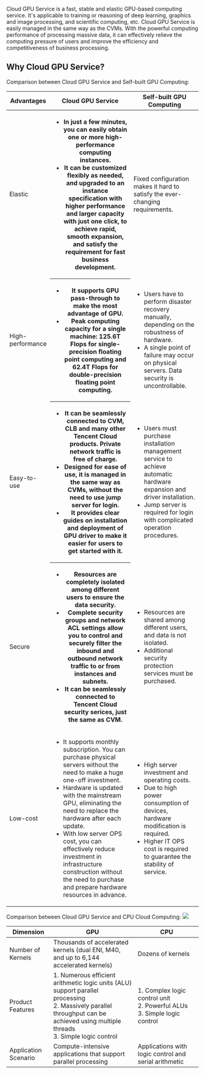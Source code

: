 Cloud GPU Service is a fast, stable and elastic GPU-based computing service. It's applicable to training or reasoning of deep learning, graphics and image processing, and scientific computing, etc. Cloud GPU Service is easily managed in the same way as the CVMs. With the powerful computing performance of processing massive data, it can effectively relieve the computing pressure of users and improve the efficiency and competitiveness of business processing.

## Why Cloud GPU Service?
Comparison between Cloud GPU Service and Self-built GPU Computing:
<table class="npf-comparsion-table">
	<colgroup>
		<col class="col2" style="width: 6%;" />
		<col class="col3" style="width: 54%;" />
		<col class="col4" style="width: 40%;" />
	</colgroup>
	<thead>
		<tr>
			<th>
			<div>Advantages</div>
			</th>
			<th class="stress-item">
			<div class="gradient ">Cloud GPU Service</div>
			</th>
			<th>
			<div>Self-built GPU Computing</div>
			</th>
		</tr>
	</thead>
	<tbody>
		<tr>
			<td>
			<div><span class="unit-text">Elastic</span></div>
			</td>
			<th class="stress-item">
			<div>

<ul class="text-list">
	<li>In just a few minutes, you can easily obtain one or more high-performance computing instances.</li>
	<li>It can be customized flexibly as needed, and upgraded to an instance specification with higher performance and larger capacity with just one click, to achieve rapid, smooth expansion, and satisfy the requirement for fast business development.</li>
<ul>
			</div>
			</td>
			<td>
			<div><span class="unit-text">Fixed configuration makes it hard to satisfy the ever-changing requirements.</span></div>
			</td>
		</tr>
		<tr>
			<td>
			<div><span class="unit-text">High-performance</span></div>
			</td>
			<th class="stress-item">
			<div>

<ul class="text-list">
	<li>It supports GPU pass-through to make the most advantage of GPU.</li>
	<li>Peak computing capacity for a single machine: 125.6T Flops for single-precision floating point computing and 62.4T Flops for double-precision floating point computing.</li>
<ul>
			</div>
			</td>
			<td>
			<div>
			<ul class="text-list">
	<li>Users have to perform disaster recovery manually, depending on the robustness of hardware.</li>
	<li>A single point of failure may occur on physical servers. Data security is uncontrollable.</li>
<ul>
			</div>
			</td>
		</tr>
		<tr>
			<td>
			<div><span class="unit-text">Easy-to-use</span></div>
			</td>
			<th class="stress-item">
			<div>
			<ul class="text-list">
	<li>It can be seamlessly connected to CVM, CLB and many other Tencent Cloud products. Private network traffic is free of charge. </li>
	<li>Designed for ease of use, it is managed in the same way as CVMs, without the need to use jump server for login.
	<li>It provides clear guides on installation and deployment of GPU driver to make it easier for users to get started with it.</li>
<ul>
			</div>
			</td>
			<td>
			<div>
						<ul class="text-list">
	<li>Users must purchase installation management service to achieve automatic hardware expansion and driver installation. </li>
	<li>Jump server is required for login with complicated operation procedures.</li>
<ul>
			</div>
			</td>
		</tr>
		<tr>
			<td>
			<div><span class="unit-text">Secure</span></div>
			</td>
			<th class="stress-item">
			<div>
						<ul class="text-list">
	<li>Resources are completely isolated among different users to ensure the data security.</li>
	<li>Complete security groups and network ACL settings allow you to control and securely filter the inbound and outbound network traffic to or from instances and subnets.</li>
	<li>It can be seamlessly connected to Tencent Cloud security serices, just the same as CVM.</li>
<ul>
			</div>
			</td>
			<td>
			<div>
			<ul class="unit-text">
			<li>Resources are shared among different users, and data is not isolated.</li>
			<li>Additional security protection services must be purchased.</li>
			<ul>
			</div>
			</td>
		</tr>
		<tr>
			<td>
			<div><span class="unit-text">Low-cost</span></div>
			</td>
			<td class="stress-item stress-last-item">
			<div>
<ul class="unit-text">
			<li>It supports monthly subscription. You can purchase physical servers without the need to make a huge one-off investment.</li>
			<li>Hardware is updated with the mainstream GPU, eliminating the need to replace the hardware after each update.</li>
			<li>With low server OPS cost, you can effectively reduce investment in infrastructure construction without the need to purchase and prepare hardware resources in advance.</li>
			<ul>
			</div>
			</td>
			<td>
			<div>
			<ul class="unit-text">
			<li>High server investment and operating costs.</li>
			<li>Due to high power consumption of devices, hardware modification is required.</li>
			<li>Higher IT OPS cost is required to guarantee the stability of service.</li>
			<ul>
			</div>
			</td>
		</tr>
	</tbody>
</table>


Comparison between Cloud GPU Service and CPU Cloud Computing:
![](//mc.qcloudimg.com/static/img/ac3ea7314a71758f5c7caef08ec63692/image.jpg)

<table class="table">
	<thead>
		<tr>
			<th>Dimension</th>
			<th>GPU</th>
			<th>CPU</th>
		</tr>
	</thead>
	<tbody>
		<tr>
			<td>Number of Kernels</td>
			<td>Thousands of accelerated kernels (dual ENI, M40, and up to 6,144 accelerated kernels) </td>
			<td>Dozens of kernels</td>
		</tr>
		<tr>
			<td>Product Features</td>
			<td>1. Numerous efficient arithmetic logic units (ALU) support parallel processing<br />
			2. Massively parallel throughput can be achieved using multiple threads<br />
			3. Simple logic control</td>
			<td>1. Complex logic control unit<br />
			2. Powerful ALUs<br />
			3. Simple logic control</td>
		</tr>
		<tr>
			<td>Application Scenario</td>
			<td>Compute-intensive applications that support parallel processing</td>
			<td>Applications with logic control and serial arithmetic</td>
		</tr>
	</tbody>
</table>




